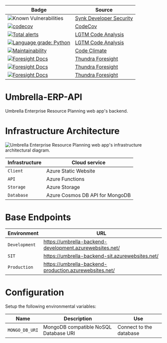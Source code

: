 
|Badge|Source
|--|--|
|![Known Vulnerabilities](https://snyk.io/test/github/JaKTR/Umbrella-ERP-API/badge.svg)|[Synk Developer Security](https://snyk.io)|
|[![codecov](https://codecov.io/gh/JaKTR/Umbrella-ERP-API/branch/main-dev/graph/badge.svg?token=ZB9ZG2KH3O)](https://codecov.io/gh/JaKTR/Umbrella-ERP-API)|[CodeCov](https://app.codecov.io/gh/JaKTR/Umbrella-ERP-API)
|[![Total alerts](https://img.shields.io/lgtm/alerts/g/JaKTR/Umbrella-ERP-API.svg?logo=lgtm&logoWidth=18)](https://lgtm.com/projects/g/JaKTR/Umbrella-ERP-API/alerts/)|[LGTM Code Analysis](https://lgtm.com/projects/g/JaKTR/Umbrella-ERP-API/alerts/)
|[![Language grade: Python](https://img.shields.io/lgtm/grade/python/g/JaKTR/Umbrella-ERP-API.svg?logo=lgtm&logoWidth=18)](https://lgtm.com/projects/g/JaKTR/Umbrella-ERP-API/context:python)|[LGTM Code Analysis](https://lgtm.com/projects/g/JaKTR/Umbrella-ERP-API/context:python)
|[![Maintainability](https://api.codeclimate.com/v1/badges/1455525ce4f602db9f48/maintainability)](https://codeclimate.com/github/JaKTR/Umbrella-ERP-API/maintainability)|[Code Climate](https://codeclimate.com/github/JaKTR/Umbrella-ERP-API/maintainability)
|[![Foresight Docs](https://foresight.service.thundra.io/public/api/v1/badge/test?repoId=b232bf7b-2c03-4700-9acd-74024edca0a8)](https://foresight.docs.thundra.io/)|[Thundra Foresight](https://www.thundra.io/foresight)
|[![Foresight Docs](https://foresight.service.thundra.io/public/api/v1/badge/success?repoId=b232bf7b-2c03-4700-9acd-74024edca0a8)](https://foresight.docs.thundra.io/)|[Thundra Foresight](https://www.thundra.io/foresight)
|[![Foresight Docs](https://foresight.service.thundra.io/public/api/v1/badge/utilization?repoId=b232bf7b-2c03-4700-9acd-74024edca0a8)](https://foresight.docs.thundra.io/)|[Thundra Foresight](https://www.thundra.io/foresight)


# Umbrella-ERP-API

Umbrella Enterprise Resource Planning web app's backend.

# Infrastructure Architecture

![Umbrella Enterprise Resource Planning web app's infrastructure architectural diagram.](https://umbrellaerpdevelopment.blob.core.windows.net/public/Infrastructure%20Architectural%20Diagram.svg)

|Infrastructure|Cloud service
|--|--|
|`Client`|Azure Static Website
|`API`|Azure Functions
|`Storage`|Azure Storage
|`Database`|Azure Cosmos DB API for MongoDB

# Base Endpoints

|Environment|URL
|--|--|
|`Development`|https://umbrella-backend-development.azurewebsites.net/
|`SIT`|https://umbrella-backend-sit.azurewebsites.net/
|`Production`|https://umbrella-backend-production.azurewebsites.net/

# Configuration

Setup the following environmental variables:

|Name|Description|Use
|--|--|--|
|`MONGO_DB_URI`|MongoDB compatible NoSQL Database URI|Connect to the database
